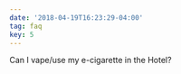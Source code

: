 ```yaml
---
date: '2018-04-19T16:23:29-04:00'
tag: faq
key: 5
---
```

Can I vape/use my e-cigarette in the Hotel?
